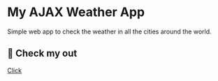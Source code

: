 # My AJAX Weather App

Simple web app to check the weather in all the cities around the world.

## 🔌 Check my out

[Click](https://ajax-weather-app.netlify.app/)